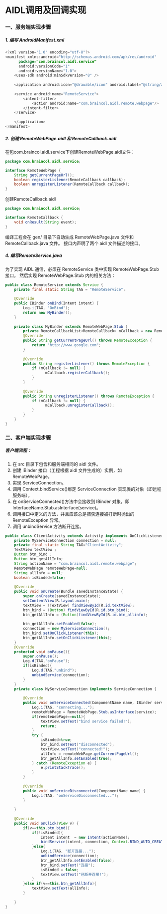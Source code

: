 AIDL调用及回调实现
===

### 一、服务端实现步骤

##### 1. 编写 AndroidManifest.xml

```java
<?xml version="1.0" encoding="utf-8"?>
<manifest xmlns:android="http://schemas.android.com/apk/res/android"
      package="com.braincol.aidl.service"
      android:versionCode="1"
      android:versionName="1.0">
    <uses-sdk android:minSdkVersion="8" />
 
    <application android:icon="@drawable/icon" android:label="@string/app_name">
 
    <service android:name="RemoteService">
        <intent-filter>
            <action android:name="com.braincol.aidl.remote.webpage"/>
        </intent-filter>
    </service>
 
    </application>
</manifest>
```

##### 2. 创建 RemoteWebPage.aidl 和 RemoteCallback.aidl

在包com.braincol.aidl.service下创建RemoteWebPage.aidl文件：
```java
package com.braincol.aidl.service;

interface RemoteWebPage {
    String getCurrentPageUrl();
    boolean registerListener(RemoteCallback callback);
    boolean unregisterListener(RemoteCallback callback);
}
```

创建RemoteCallback.aidl
```java
package com.braincol.aidl.service;

interface RemoteCallback {
    void onResult(String event);     
}
```

编译工程会在 gen/ 目录下自动生成 RemoteWebPage.java 文件和 RemoteCallback.java 文件。
接口内声明了两个 aidl 文件描述的接口。

##### 4. 编写RemoteService.java

为了实现 AIDL 通信，必须在 RemoteService 类中实现 RemoteWebPage.Stub 接口，
然后实现 RemoteWebPage.Stub 内的相关方法：
```java
public class RemoteService extends Service {
    private final static String TAG = "RemoteService";
    
    @Override
    public IBinder onBind(Intent intent) {
        Log.i(TAG, "OnBind");
        return new MyBinder();
    }
 
    private class MyBinder extends RemoteWebPage.Stub {
        private RemoteCallbackList<RemoteCallback> mCallback = new RemoteCallbackList<RemoteCallback>();
        @Override
        public String getCurrentPageUrl() throws RemoteException {
            return "http://www.google.com";
        }
        
        @Override
        public String registerListener() throws RemoteException {
            if (mCallback != null) {
                  mCallback.registerCallback();
            }
        }
        
        @Override
        public String unregisterListener() throws RemoteException {
            if (mCallback != null) {
                  mCallback.unregisterCallback();
            }
        }
    }
}
```

### 二、客户端实现步骤

##### 客户端流程：

1. 在 src 目录下包含和服务端相同的 aidl 文件。
2. 创建 IBinder 接口（工程根据 aidl 文件生成的）实例，如 RemoteWebPage。
3. 实现 ServiceConnection。
4. 调用 Context.bindService()绑定 ServiceConnection 实现类的对象（即远程服务端）。
5. 在 onServiceConnected()方法中会接收到 IBinder 对象，即 InterfaceName.Stub.asInterface(service)。
6. 调用接口中定义的方法，并且应该总是捕获连接被打断时抛出的 RemoteException 异常。
7. 调用 unbindService 方法断开连接。

```java
public class ClientActivity extends Activity implements OnClickListener {
    private MyServiceConnection connection = null;
    private final static String TAG="ClientActivity";
    TextView textView ;
    Button btn_bind ;
    Button btn_getAllInfo;
    String actionName = "com.braincol.aidl.remote.webpage";
    RemoteWebPage remoteWebPage=null;
    String allInfo = null;
    boolean isBinded=false;
 
    @Override
    public void onCreate(Bundle savedInstanceState) {
        super.onCreate(savedInstanceState);
        setContentView(R.layout.main);
        textView = (TextView) findViewById(R.id.textView);
        btn_bind = (Button) findViewById(R.id.btn_bind);
        btn_getAllInfo = (Button)findViewById(R.id.btn_allinfo);
 
        btn_getAllInfo.setEnabled(false);
        connection = new MyServiceConnection();
        btn_bind.setOnClickListener(this);
        btn_getAllInfo.setOnClickListener(this);
    }
    @Override
    protected void onPause(){
        super.onPause();
        Log.d(TAG,"onPause");
        if(isBinded){
            Log.d(TAG,"unbind");
            unbindService(connection);    
        }
    }
    private class MyServiceConnection implements ServiceConnection {
 
        @Override
        public void onServiceConnected(ComponentName name, IBinder service) {
            Log.i(TAG, "connecting...");
            remoteWebPage = RemoteWebPage.Stub.asInterface(service);
            if(remoteWebPage==null){
                textView.setText("bind service failed!");    
                return;
            }
            try {
                isBinded=true;
                btn_bind.setText("disconnected");
                textView.setText("connected!");
                allInfo = remoteWebPage.getCurrentPageUrl();
                btn_getAllInfo.setEnabled(true);
            } catch (RemoteException e) {
                e.printStackTrace();
            }
        }
 
        @Override
        public void onServiceDisconnected(ComponentName name) {
            Log.i(TAG, "onServiceDisconnected...");
        }
 
    }
 
    @Override
    public void onClick(View v) {
        if(v==this.btn_bind){
            if(!isBinded){
                Intent intent  = new Intent(actionName);
                bindService(intent, connection, Context.BIND_AUTO_CREATE);                
            }else{
                Log.i(TAG, "断开连接...");
                unbindService(connection);
                btn_getAllInfo.setEnabled(false);    
                btn_bind.setText("连接");
                isBinded = false;
                textView.setText("已断开连接!");
            }
        }else if(v==this.btn_getAllInfo){
            textView.setText(allInfo);
        }
 
    }
}
```
